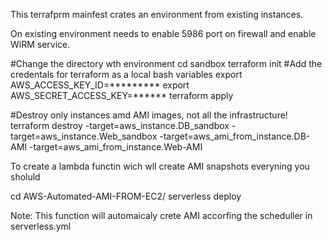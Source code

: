 This terrafprm mainfest crates an environment from existing instances.

On existing environment needs to enable 5986 port on firewall and enable WiRM service.


#Change the directory wth environment
cd sandbox
terraform init
#Add the credentals for terraform as a local bash variables
export AWS_ACCESS_KEY_ID=*********
export AWS_SECRET_ACCESS_KEY=******
terraform apply


#Destroy only instances amd AMI images, not all the infrastructure!
terraform destroy -target=aws_instance.DB_sandbox -target=aws_instance.Web_sandbox -target=aws_ami_from_instance.DB-AMI -target=aws_ami_from_instance.Web-AMI


To create a lambda functin wich wll create AMI snapshots everyning you sholuld

cd AWS-Automated-AMI-FROM-EC2/
serverless deploy

Note: This function will automaicaly crete AMI accorfing the scheduller in serverless.yml






